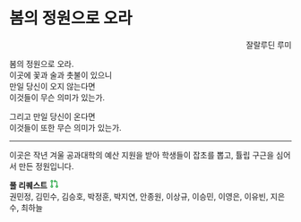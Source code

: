 # 봄의 정원으로 오라

<div style="text-align: right">잘랄루딘 루미</div>

봄의 정원으로 오라.  
이곳에 꽃과 술과 촛불이 있으니  
만일 당신이 오지 않는다면  
이것들이 무슨 의미가 있는가.

그리고 만일 당신이 온다면  
이것들이 또한 무슨 의미가 있는가.

---

이곳은 작년 겨울 공과대학의 예산 지원을 받아 학생들이 잡초를 뽑고, 튤립 구근을 심어서 만든 정원입니다.

**풀 리퀘스트** <svg aria-hidden="true" height="16" viewBox="0 0 16 16" version="1.1" width="16" data-view-component="true" class="octicon octicon-git-pull-request UnderlineNav-octicon d-none d-sm-inline">
    <path fill="#28a745" d="M1.5 3.25a2.25 2.25 0 1 1 3 2.122v5.256a2.251 2.251 0 1 1-1.5 0V5.372A2.25 2.25 0 0 1 1.5 3.25Zm5.677-.177L9.573.677A.25.25 0 0 1 10 .854V2.5h1A2.5 2.5 0 0 1 13.5 5v5.628a2.251 2.251 0 1 1-1.5 0V5a1 1 0 0 0-1-1h-1v1.646a.25.25 0 0 1-.427.177L7.177 3.427a.25.25 0 0 1 0-.354ZM3.75 2.5a.75.75 0 1 0 0 1.5.75.75 0 0 0 0-1.5Zm0 9.5a.75.75 0 1 0 0 1.5.75.75 0 0 0 0-1.5Zm8.25.75a.75.75 0 1 0 1.5 0 .75.75 0 0 0-1.5 0Z"></path>
</svg>
<br>
권민정, 김민수, 김승호, 박정훈, 박지연, 안종원, 이상규, 이승민, 이영은, 이유빈, 지은수, 최하늘
